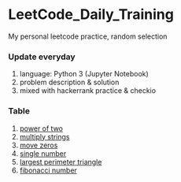 # LeetCode_Daily_Training
My personal leetcode practice, random selection
### Update everyday
1) language: Python 3 (Jupyter Notebook)
2) problem description & solution 
3) mixed with hackerrank practice & checkio
### Table
1) [power of two](https://github.com/xlyue92/LeetCode_Daily_Training/blob/master/%20power%20of%20two.ipynb)
2) [multiply strings](https://github.com/xlyue92/LeetCode_Daily_Training/blob/master/multiply%20strings.ipynb)
3) [move zeros](https://github.com/xlyue92/LeetCode_Daily_Training/blob/master/move%20zeros.ipynb)
4) [single number](https://github.com/xlyue92/LeetCode_Daily_Training/blob/master/single%20number.ipynb)
5) [largest perimeter triangle](https://github.com/xlyue92/LeetCode_Daily_Training/blob/master/largest%20perimeter%20triangle.ipynb)
6) [fibonacci number](https://github.com/xlyue92/LeetCode_Daily_Training/blob/master/fibonacci%20number.ipynb)
